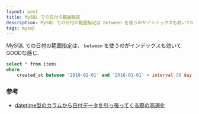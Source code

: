 ```yaml
---
layout: post
title: MySQL での日付の範囲指定
description: MySQL での日付の範囲指定は between を使うのがインデックスも効いてGOODな感じ。
tags: mysql
---
```


MySQL での日付の範囲指定は、 `between` を使うのがインデックスも効いてGOODな感じ.

```sql
select * from items
where 
    created_at between '2010-01-01' and '2010-01-01' + interval 30 day;
```

### 参考

- [datetime型のカラムから日付データを引っ張ってくる際の高速化](http://sj6.org/mysql_datetime_index_faster/)
